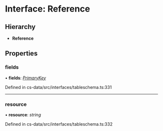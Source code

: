 # Interface: Reference

## Hierarchy

* **Reference**

## Properties

###  fields

• **fields**: *[PrimaryKey](../modules/_cs_data_src_interfaces_tableschema_.md#primarykey)*

Defined in cs-data/src/interfaces/tableschema.ts:331

___

###  resource

• **resource**: *string*

Defined in cs-data/src/interfaces/tableschema.ts:332
